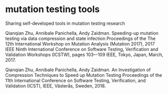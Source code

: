# mutation testing tools
Sharing self-developed tools in mutation testing research

Qianqian Zhu, Annibale Panichella, Andy Zaidman. Speeding-up mutation testing via data compression and state infection
Proceedings of the The 12th International Workshop on Mutation Analysis (Mutation 2017), 2017 IEEE Ninth International Conference on Software Testing, Verification and Validation Workshops (ICSTW), pages 103–-109
IEEE, Tokyo, Japan, March, 2017.

Qianqian Zhu, Annibale Panichella, Andy Zaidman. An Investigation of Compression Techniques to Speed up Mutation Testing
Proceedings of the 11th International Conference on Software Testing, Verification, and Validation (ICST), IEEE, Västerås, Sweden, 2018.
